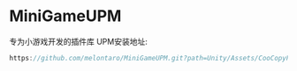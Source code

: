 # MiniGameUPM
专为小游戏开发的插件库
UPM安装地址:
``` C#
https://github.com/melontaro/MiniGameUPM.git?path=Unity/Assets/CooCopyPath
```
